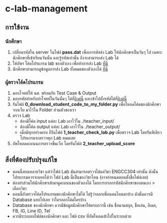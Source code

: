 # c-lab-management

## การใช้งาน

### นักศึกษา
1. เปลี่ยนรหัสใน server ในไฟล์ **pass.dat** เพื่อเอารหัสส่ง Lab ให้นักศึกษาเป็นวันๆ ไป เฉพาะนักศึกษาที่เข้าเรียนวันนั้น และรู้รหัสเท่านั้น ถึงจะสามารถส่ง Lab ได้
2. ให้อัพฯ โค้ดโปรแกรม lab ของตัวเอง เพื่อทำการส่ง Lab [ที่นี่](https://thailandfxwarrior.com/lab/student_lab.php)
3. นักศึกษาสามารถดูข้อมูลการส่ง Lab ทั้งหมดของตัวเองได้ [ที่นี่](#)

### ผู้ตรวจโค้ดโปรแกรม
1. มอบโจทย์ให้ นศ. พร้อมกับ Test Case & Output
2. มอบรหัสสำหรับทำโจทย์ในวันนั้นๆ ได้ที่[ลิงค์นี้](https://thailandfxwarrior.com/lab/get_password.php) และเข้าไปตั้งรหัสได้ที่[ลิงค์นี้](https://thailandfxwarrior.com/lab/get_password.php)
1. รันไฟล์ **0_download_student_code_to_my_folder.py** เพื่อโหลดโค้ดของนักศึกษาจากเว็บ มาไว้ใน Folder ส่วนตัวของเรา
2. ตรวจ Lab
    - ต้องมีโค้ด input แต่ละ Lab เอาไว้ใน ./teacher_input/
    - ต้องมีโค้ด output แต่ละ Lab เอาไว้ใน ./teacher_output/
    - เมื่อมีทุกอย่างครบ ก็รันไฟล์ **1_teacher_check_lab.py** เพื่อตรวจ Lab โดยรันทีเดียว โปรแกรมจะตรวจทุก Lab หมดเลย
3. อัพโหลดคะแนนการตรวจขึ้นเว็บ โดยรันไฟล์ **2_teacher_upload_score** 

## สิ่งที่ต้องปรับปรุงแก้ไข
- ตอนนี้สอนหลายวิชา แต่ว่าไฟล์ Lab มันสามารถตรวจได้แค่วิชา ENGCC304 เท่านั้น ดังนั้นโปรแกรมควรจะแยกได้ว่า ไฟล์ Lab นี้เป็นของวิชาไหน (อาจกำหนดตอนตั้งชื่อไฟล์เลย)
- ต้องทำส่วนให้นักศึกษาเข้ามาดูคะแนนของตัวเองได้ โดยการกรอกรหัสนักศึกษาของตนเอง > เลือกวิชา
- ตอนนี้ยังตรวจโค้ดโปรแกรมของนักศึกษาไม่ได้ ไม่รู้ว่าลอกเพื่อนคนไหนมาบ้าง ดังนั้นควรมี Database แยกไปเลย ว่าใครลอกโค้ดใครบ้าง
- Database ของนักศึกษา ควรมีข้อมูลนักศึกษาให้ครบกว่านี้ เช่น ชื่อนามสกุล, ชื่อเล่น, อีเมล, FB, IG, Line ID, Tel
- ควรมีระบบลบไฟล์ของนักศึกษา และ ไฟล์ csv ที่อัพโหลดเข้าไปในระบบด้วย